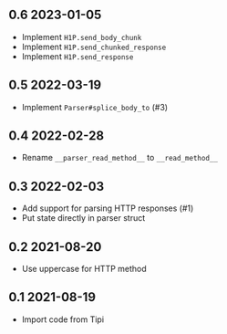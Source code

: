 ## 0.6 2023-01-05

- Implement `H1P.send_body_chunk`
- Implement `H1P.send_chunked_response`
- Implement `H1P.send_response`

## 0.5 2022-03-19

- Implement `Parser#splice_body_to` (#3)

## 0.4 2022-02-28

- Rename `__parser_read_method__` to `__read_method__`

## 0.3 2022-02-03

- Add support for parsing HTTP responses (#1)
- Put state directly in parser struct

## 0.2 2021-08-20

- Use uppercase for HTTP method

## 0.1 2021-08-19

- Import code from Tipi
